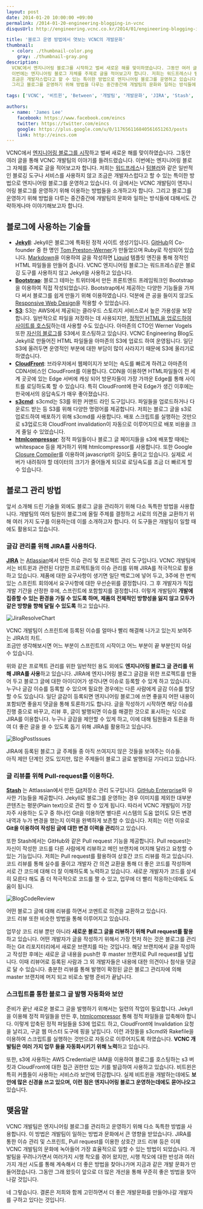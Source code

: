 ```yaml
---
layout: post
date: 2014-01-20 10:00:00 +09:00
permalink: /2014-01-20-engineering-blogging-in-vcnc
disqusUrl: http://engineering.vcnc.co.kr/2014/01/engineering-blogging-in-vcnc/

title: '블로그 운영 방법에서 엿보는 VCNC의 개발문화'
thumbnail:
  - color: ./thumbnail-color.png
    gray: ./thumbnail-gray.png
description:
  VCNC에서 엔지니어링 블로그를 시작하고 벌써 새로운 해를 맞이하였습니다. 그동안 여러 글을 통해 VCNC 개발팀의 이야기를 들려드렸습니다.
  이번에는 엔지니어링 블로그 자체를 주제로 글을 적어보고자 합니다. 저희는 워드프레스나 텀블러와 같은 일반적인 블로깅 도구나 서비스를 사용하지 않고
  조금은 개발자스럽다고 할 수 있는 특이한 방법으로 엔지니어링 블로그를 운영하고 있습니다. 이 글에서는 VCNC 개발팀이 엔지니어링 블로그를 운영하기 위해 이용하는 방법들을 소개하고자 합니다.
  그리고 블로그를 운영하기 위해 방법을 다루는 중간중간에 개발팀의 문화와 일하는 방식들에 대해서도 간략하게나마 이야기해보고자 합니다.

tags: ['VCNC', '비트윈', 'Between', '개발팀', '개발문화', 'JIRA', 'Stash', 'Jekyll', 'Sprint']

authors:
  - name: 'James Lee'
    facebook: https://www.facebook.com/eincs
    twitter: https://twitter.com/eincs
    google: https://plus.google.com/u/0/117656116840561651263/posts
    link: http://eincs.com
---
```


VCNC에서 [엔지니어링 블로그를 시작][helloworldengineeringblog]하고 벌써 새로운 해를 맞이하였습니다.
그동안 여러 글을 통해 VCNC 개발팀의 이야기를 들려드렸습니다. 이번에는 엔지니어링 블로그 자체를 주제로 글을 적어보고자 합니다.
저희는 [워드프레스][wordpress]나 [텀블러][tumblr]와 같은 일반적인 블로깅 도구나 서비스를 사용하지 않고
조금은 개발자스럽다고 할 수 있는 특이한 방법으로 엔지니어링 블로그를 운영하고 있습니다.
이 글에서는 VCNC 개발팀이 엔지니어링 블로그를 운영하기 위해 이용하는 방법들을 소개하고자 합니다.
그리고 블로그를 운영하기 위해 방법을 다루는 중간중간에 개발팀의 문화와 일하는 방식들에 대해서도 간략하게나마 이야기해보고자 합니다.

## 블로그에 사용하는 기술들

- **[Jekyll]**: Jekyll은 블로그에 특화된 정적 사이트 생성기입니다.
  [GitHub]의 Co-founder 중 한 명인 [Tom Preston-Werner]가 만들었으며 Ruby로 작성되어 있습니다.
  [Markdown]을 이용하여 글을 작성하면 [Liquid] 템플릿 엔진을 통해 정적인 HTML 파일들을 만들어 줍니다.
  VCNC 엔지니어링 블로그는 워드프레스같은 블로깅 도구를 사용하지 않고 Jekyll을 사용하고 있습니다.
- **[Bootstrap]**: 블로그 테마는 트위터에서 만든 프론트엔드 프레임워크인 Bootstrap을 이용하여 직접 작성되었습니다.
  Bootstrap에서 제공하는 다양한 기능들을 가져다 써서 블로그를 쉽게 만들기 위해 이용하였습니다.
  덕분에 큰 공을 들이지 않고도 [Responsive Web Design]을 적용할 수 있었습니다.
- **[S3]**: S3는 AWS에서 제공되는 클라우드 스토리지 서비스로서 높은 가용성을 보장합니다.
  일반적으로 파일을 저장하는 데 사용되지만, [정적인 HTML을 업로드하여 사이트를 호스팅][hostingons3]하는데 사용할 수도 있습니다.
  아마존의 CTO인 Werner Vogels 또한 [자신의 블로그][allthingsdistributed]를 S3에서 호스팅하고 있습니다.
  VCNC Engineering Blog도 Jekyll로 만들어진 HTML 파일들을 아마존의 S3에 업로드 하여 운영됩니다.
  일단 S3에 올려두면 운영적인 부분에 대한 부담이 많이 사라지기 때문에 S3에 올리기로 하였습니다.
- **[CloudFront]**: 브라우저에서 웹페이지가 보이는 속도를 빠르게 하려고 아마존의 CDN서비스인 CloudFront를 이용합니다.
  CDN을 이용하면 HTML파일들이 전 세계 곳곳에 있는 Edge 서버에 캐싱 되어 방문자들이 가장 가까운 Edge를 통해 사이트를 로딩하도록 할 수 있습니다.
  특히 CloudFront에 한국 Edge가 생긴 이후에는 한국에서의 응답속도가 매우 좋아졌습니다.
- **[s3cmd]**: s3cmd는 S3를 위한 커맨드 라인 도구입니다. 파일들을 업로드하거나 다운로드 받는 등 S3를 위해 다양한 명령어를 제공합니다.
  저희는 블로그 글을 s3로 업로드하여 배포하기 위해 s3cmd를 사용합니다.
  배포 스크립트를 실행하는 것만으로 s3업로드와 CloudFront invalidation이 자동으로 이루어지므로 배포 비용을 크게 줄일 수 있었습니다.
- **[htmlcompressor]**: 정적 파일들이나 블로그 글 페이지들을 s3에 배포할 때에는 whitespace 등을 제거하기 위해 htmlcompressor를 사용합니다.
  또한 Google [Closure Compiler]를 이용하여 javascript의 길이도 줄이고 있습니다.
  실제로 서버가 내려줘야 할 데이터의 크기가 줄어들게 되므로 로딩속도를 조금 더 빠르게 할 수 있습니다.

## 블로그 관리 방법

앞서 소개해 드린 기술들 외에도 블로그 글을 관리하기 위해 다소 독특한 방법을 사용합니다.
개발팀의 여러 팀원이 블로그에 올릴 주제를 결정하고 서로의 의견을 교환하기 위해 여러 가지 도구를 이용하는데 이를 소개하고자 합니다.
이 도구들은 개발팀이 일할 때에도 활용되고 있습니다.

### 글감 관리를 위해 JIRA를 사용하다.

**[JIRA]** 는 [Atlassian]에서 만든 이슈 관리 및 프로젝트 관리 도구입니다.
VCNC 개발팀에서는 비트윈과 관련된 다양한 프로젝트들의 이슈 관리를 위해 JIRA를 적극적으로 활용하고 있습니다.
제품에 대한 요구사항이 생기면 일단 백로그에 넣어 두고, 3주에 한 번씩 있는 스프린트 회의에서 요구사항에 대한 우선순위를 결정합니다.
그 후 개발자가 직접 개발 기간을 산정한 후에, 스프린트에 포함할지를 결정합니다.
이렇게 개발팀이 **개발에 집중할 수 있는 환경을 가질 수 있도록 하며,
제품의 전체적인 방향성을 잃지 않고 모두가 같은 방향을 향해 달릴 수 있도록** 하고 있습니다.

![JiraResolveChart]

<figcaption>VCNC 개발팀이 스프린트에 등록된 이슈를 얼마나 빨리 해결해 나가고 있는지 보여주는 JIRA의 차트.<br>
조금만 생각해보시면 어느 부분이 스프린트의 시작이고 어느 부분이 끝 부분인지 아실 수 있습니다.</figcaption>

위와 같은 프로젝트 관리를 위한 일반적인 용도 외에도 **엔지니어링 블로그 글 관리를 위해 JIRA를 사용**하고 있습니다.
JIRA에 엔지니어링 블로그 글감을 위한 프로젝트를 만들어 두고 블로그 글에 대한 아이디어가 생각나면 이슈로 등록할 수 있게 하고 있습니다.
누구나 글감 이슈를 등록할 수 있으며 필요한 경우에는 다른 사람에게 글감 이슈를 할당할 수도 있습니다.
일단 글감이 등록되면 엔지니어링 블로그에 쓰면 좋을지 어떤 내용이 포함되면 좋을지 댓글을 통해 토론하기도 합니다.
글을 작성하기 시작하면 해당 이슈를 진행 중으로 바꾸고, 리뷰 후, 글이 발행되면 이슈를 해결한 것으로 표시하는 식으로 JIRA를 이용합니다.
누구나 글감을 제안할 수 있게 하고, 이에 대해 팀원들과 토론을 하여 더 좋은 글을 쓸 수 있도록 돕기 위해 JIRA를 활용하고 있습니다.

![BlogPostIssues]

<figcaption>JIRA에 등록된 블로그 글 주제들 중 아직 쓰여지지 않은 것들을 보여주는 이슈들.<br>
아직 제안 단계인 것도 있지만, 많은 주제들이 블로그 글로 발행되길 기다리고 있습니다.</figcaption>

### 글 리뷰를 위해 Pull-request를 이용하다.

**[Stash]** 는 Attlassian에서 만든 [Git]저장소 관리 도구입니다. [GitHub Enterprise]와 유사한 기능들을 제공합니다.
Jekyll로 블로그를 운영하는 경우 이미지를 제외한 대부분 콘텐츠는 평문(Plain text)으로 관리 할 수 있게 됩니다.
따라서 VCNC 개발팀이 가장 자주 사용하는 도구 중 하나인 Git을 이용하면 별다른 시스템의 도움 없이도 모든 변경 내역과 누가 변경을 했는지 이력을 완벽하게 보존할 수 있습니다.
저희는 이런 이유로 **Git을 이용하여 작성된 글에 대한 변경 이력을 관리**하고 있습니다.

또한 Stash에서는 GitHub와 같은 Pull request 기능을 제공합니다.
Pull request는 자신이 작성한 코드를 다른 사람에게 리뷰하고 메인 브랜치에 머지해 달라고 요청할 수 있는 기능입니다.
저희는 Pull request를 활용하여 상호간 코드 리뷰를 하고 있습니다.
코드 리뷰를 통해 실수를 줄이고 개발자 간 의견 교환을 통해 더 좋은 코드를 작성하며 서로 간 코드에 대해 더 잘 이해하도록 노력하고 있습니다.
새로운 개발자가 코드를 상세히 모른다 해도 좀 더 적극적으로 코드를 짤 수 있고, 업무에 더 빨리 적응하는데에도 도움이 됩니다.

![BlogCodeReview]

<figcaption>어떤 블로그 글에 대해 리뷰를 하면서 코멘트로 의견을 교환하고 있습니다.<br>
코드 리뷰 또한 비슷한 방법을 통해 이루어지고 있습니다.</figcaption>

업무상 코드 리뷰 뿐만 아니라 **새로운 블로그 글을 리뷰하기 위해 Pull request를 활용**하고 있습니다.
어떤 개발자가 글을 작성하기 위해서 가장 먼저 하는 것은 블로그를 관리하는 Git 리포지터리에서 새로운 브랜치를 따는 것입니다.
해당 브랜치에서 글을 작성하고 작성한 후에는 새로운 글 내용을 push한 후 master 브랜치로 Pull request를 날립니다.
이때 리뷰어로 등록된 사람과 그 외 개발자들은 내용에 대한 의견이나 첨삭을 댓글로 달 수 있습니다.
충분한 리뷰를 통해 발행이 확정된 글은 블로그 관리자에 의해 master 브랜치에 머지 되고 비로소 발행 준비가 끝납니다.

### 스크립트를 통한 블로그 글 발행 자동화와 보안

준비가 끝난 새로운 블로그 글을 발행하기 위해서는 일련의 작업이 필요합니다.
Jekyll을 이용해 정적 파일들을 만든 후, [htmlcompressor] 통해 정적 파일들을 압축해야 합니다.
이렇게 압축된 정적 파일들을 S3에 업로드 하고, CloudFront에 Invalidation 요청을 날리고, 구글 웹 마스터 도구에 핑을 날립니다.
이런 과정들을 s3cmd와 Rakefile을 이용하여 스크립트를 실행하는 것만으로 자동으로 이루어지도록 하였습니다.
**VCNC 개발팀은 여러 가지 업무 들을 자동화시키기 위해 노력**하고 있습니다.

또한, s3에 사용하는 AWS Credential은 IAM을 이용하여 블로그를 호스팅하는 s3 버킷과 CloudFront에 대한 접근 권한만 있는 키를 발급하여 사용하고 있습니다.
비트윈은 특히 커플들이 사용하는 서비스라 보안에 민감합니다. 실제 비트윈을 개발하는데에도 **보안에 많은 신경을 쓰고 있으며, 이런 점은 엔지니어링 블로그 운영하는데에도 묻어나오고** 있습니다.

## 맺음말

VCNC 개발팀은 엔지니어링 블로그를 관리하고 운영하기 위해 다소 독특한 방법을 사용합니다. 이 방법은 개발팀이 일하는 방법과 문화에서 큰 영향을 받았습니다.
JIRA를 통한 이슈 관리 및 스프린트, Pull request를 이용한 상호간 코드 리뷰 등은 이제 VCNC 개발팀의 문화에 녹아들어 가장 효율적으로 일할 수 있는 방법이 되었습니다.
개발팀을 꾸려나가면서 여러가지 시행 착오를 겪어 왔지만, 시행 착오에 대한 반성과 여러가지 개선 시도를 통해 계속해서 더 좋은 방법을 찾아나가며 지금과 같은 개발 문화가 만들어졌습니다.
그동안 그래 왔듯이 앞으로 더 많은 개선을 통해 꾸준히 좋은 방법을 찾아 나갈 것입니다.

네 그렇습니다. 결론은 저희와 함께 고민하면서 더 좋은 개발문화를 만들어나갈 개발자를 구하고 있다는 것입니다.

[helloworldengineeringblog]: /2013-04-15-hello-world
[wordpress]: http://wordpress.org/
[github]: https://github.com
[tumblr]: https://www.tumblr.com/
[jekyll]: https://github.com/mojombo/jekyll
[tom preston-werner]: https://www.linkedin.com/pub/tom-preston-werner/4/122/382
[bootstrap]: http://getbootstrap.com/
[s3]: http://aws.amazon.com/s3/
[hostingons3]: http://docs.aws.amazon.com/AmazonS3/latest/dev/WebsiteHosting.html
[allthingsdistributed]: http://www.allthingsdistributed.com/
[cloudfront]: http://aws.amazon.com/cloudfront/
[s3cmd]: http://s3tools.org/s3cmd
[htmlcompressor]: https://code.google.com/p/htmlcompressor/
[liquid]: https://github.com/Shopify/liquid
[markdown]: http://daringfireball.net/projects/markdown/
[jira]: https://www.atlassian.com/software/jira
[stash]: https://www.atlassian.com/software/stash/overview
[github enterprise]: https://enterprise.github.com/
[responsive web design]: http://en.wikipedia.org/wiki/Responsive_web_design
[closure compiler]: https://developers.google.com/closure/compiler/
[atlassian]: https://www.atlassian.com/
[git]: http://www.git-scm.com/
[jiraresolvechart]: ./blog-jira-graph.jpg 'JIRA에서 이슈에 대한 해결 차트'
[blogpostissues]: ./blog-post-issues.png 'JIRA에 등록된 블로그 포스트 이슈들'
[blogcodereview]: ./blog-code-review.png '블로그 글에 대한 리뷰를 위한 코멘트'
